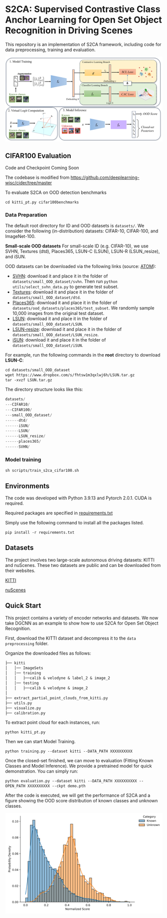 # S2CA: Supervised Contrastive Class Anchor Learning for Open Set Object Recognition in Driving Scenes

This repository is an implementation of S2CA framework, including code for data preprocessing, training and evaluation.
<p align="center">
  <img src="figures/s2ca.png" width="700">
</p>

## CIFAR100 Evaluation
Code and Checkpoint Coming Soon

The codebase is modified from https://github.com/deeplearning-wisc/cider/tree/master

To evaluate S2CA on OOD detection benchmarks

```
cd kitti_pt.py cifar100benchmarks
```

### Data Preparation

The default root directory for ID and OOD datasets is `datasets/`. We consider the following (in-distribution) datasets: CIFAR-10, CIFAR-100, and ImageNet-100. 

**Small-scale OOD datasets** For small-scale ID (e.g. CIFAR-10), we use SVHN, Textures (dtd), Places365, LSUN-C (LSUN), LSUN-R (LSUN_resize), and iSUN. 

OOD datasets can be downloaded via the following links (source: [ATOM](https://github.com/jfc43/informative-outlier-mining/blob/master/README.md)):

* [SVHN](http://ufldl.stanford.edu/housenumbers/test_32x32.mat): download it and place it in the folder of `datasets/small_OOD_dataset/svhn`. Then run `python utils/select_svhn_data.py` to generate test subset.
* [Textures](https://www.robots.ox.ac.uk/~vgg/data/dtd/download/dtd-r1.0.1.tar.gz): download it and place it in the folder of `datasets/small_OOD_dataset/dtd`.
* [Places365](http://data.csail.mit.edu/places/places365/test_256.tar): download it and place it in the folder of `datasets/ood_datasets/places365/test_subset`. We randomly sample 10,000 images from the original test dataset. 
* [LSUN](https://www.dropbox.com/s/fhtsw1m3qxlwj6h/LSUN.tar.gz): download it and place it in the folder of `datasets/small_OOD_dataset/LSUN`.
* [LSUN-resize](https://www.dropbox.com/s/moqh2wh8696c3yl/LSUN_resize.tar.gz): download it and place it in the folder of `datasets/small_OOD_dataset/LSUN_resize`.
* [iSUN](https://www.dropbox.com/s/ssz7qxfqae0cca5/iSUN.tar.gz): download it and place it in the folder of `datasets/small_OOD_dataset/iSUN`.

For example, run the following commands in the **root** directory to download **LSUN-C**:
```
cd datasets/small_OOD_dataset
wget https://www.dropbox.com/s/fhtsw1m3qxlwj6h/LSUN.tar.gz
tar -xvzf LSUN.tar.gz
```

The directory structure looks like this:

```python
datasets/
---CIFAR10/
---CIFAR100/
---small_OOD_dataset/
------dtd/
------iSUN/
------LSUN/
------LSUN_resize/
------places365/
------SVHN/
```


### Model training

```
sh scripts/train_s2ca_cifar100.sh
```


## Environments

The code was developed with Python 3.9.13 and Pytorch 2.0.1. CUDA is required.

Required packages are specified in [requirements.txt](requirements.txt)

Simply use the following command to install all the packages listed.
```
pip install -r requirements.txt
```

## Datasets
The project involves two large-scale autonomous driving datasets: KITTI and nuScenes. These two datasets are public and can be downloaded from their websites.

[KITTI](https://www.cvlibs.net/datasets/kitti/index.php)

[nuScenes](https://www.nuscenes.org/)

## Quick Start

This project contains a variety of encoder networks and datasets. We now take DGCNN as an example to show how to use S2CA for Open Set Object Recognition.

First, download the KITTI dataset and decompress it to the `data preprocessing` folder.

Organize the downloaded files as follows:
```
├── kitti
│   │── ImageSets
│   │── training
│   │   ├──calib & velodyne & label_2 & image_2
│   │── testing
│   │   ├──calib & velodyne & image_2
│   
├── extract_partial_point_clouds_from_kitti.py
├── utils.py
├── visualize.py
├── calibration.py
```

To extract point cloud for each instances, run:
```
python kitti_pt.py
```

Then we can start Model Training.

```
python training.py --dataset kitti --DATA_PATH XXXXXXXXXX
```

Once the closed-set finished, we can move to evaluation (Fitting Known Classes and Model Inference). We provide a pretrained model for quick demonstration. You can simply run:

```
python evaluation.py --dataset kitti --DATA_PATH XXXXXXXXXX --OPEN_PATH XXXXXXXXXX --ckpt demo.pth
```

After the code is executed, we will get the performance of S2CA and a figure showing the OOD score distribution of known classes and unknown classes.

<p align="center">
  <img src="figures/pdf.png" width="700">
</p>


